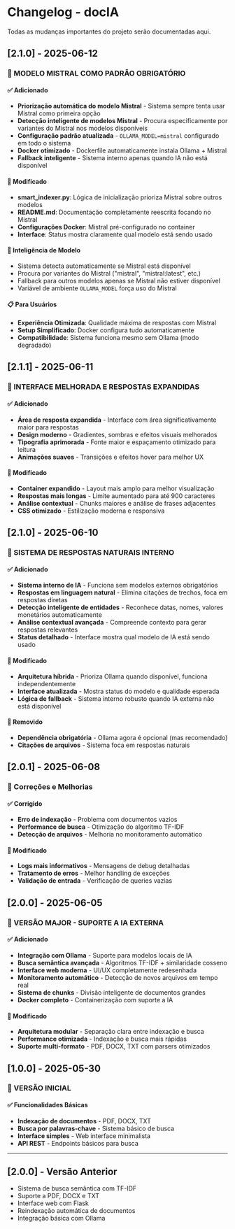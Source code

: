 # Changelog - docIA

Todas as mudanças importantes do projeto serão documentadas aqui.

## [2.1.0] - 2025-06-12

### 🎯 MODELO MISTRAL COMO PADRÃO OBRIGATÓRIO

#### ✅ Adicionado

- **Priorização automática do modelo Mistral** - Sistema sempre tenta usar Mistral como primeira opção
- **Detecção inteligente de modelos Mistral** - Procura especificamente por variantes do Mistral nos modelos disponíveis
- **Configuração padrão atualizada** - `OLLAMA_MODEL=mistral` configurado em todo o sistema
- **Docker otimizado** - Dockerfile automaticamente instala Ollama + Mistral
- **Fallback inteligente** - Sistema interno apenas quando IA não está disponível

#### 🔧 Modificado

- **smart_indexer.py**: Lógica de inicialização prioriza Mistral sobre outros modelos
- **README.md**: Documentação completamente reescrita focando no Mistral
- **Configurações Docker**: Mistral pré-configurado no container
- **Interface**: Status mostra claramente qual modelo está sendo usado

#### 🧠 Inteligência de Modelo

- Sistema detecta automaticamente se Mistral está disponível
- Procura por variantes do Mistral ("mistral", "mistral:latest", etc.)
- Fallback para outros modelos apenas se Mistral não estiver disponível
- Variável de ambiente `OLLAMA_MODEL` força uso do Mistral

#### 📋 Para Usuários

- **Experiência Otimizada**: Qualidade máxima de respostas com Mistral
- **Setup Simplificado**: Docker configura tudo automaticamente
- **Compatibilidade**: Sistema funciona mesmo sem Ollama (modo degradado)

## [2.1.1] - 2025-06-11

### 🎨 INTERFACE MELHORADA E RESPOSTAS EXPANDIDAS

#### ✅ Adicionado

- **Área de resposta expandida** - Interface com área significativamente maior para respostas
- **Design moderno** - Gradientes, sombras e efeitos visuais melhorados
- **Tipografia aprimorada** - Fonte maior e espaçamento otimizado para leitura
- **Animações suaves** - Transições e efeitos hover para melhor UX

#### 🔧 Modificado

- **Container expandido** - Layout mais amplo para melhor visualização
- **Respostas mais longas** - Limite aumentado para até 900 caracteres
- **Análise contextual** - Chunks maiores e análise de frases adjacentes
- **CSS otimizado** - Estilização moderna e responsiva

## [2.1.0] - 2025-06-10

### 🧠 SISTEMA DE RESPOSTAS NATURAIS INTERNO

#### ✅ Adicionado

- **Sistema interno de IA** - Funciona sem modelos externos obrigatórios
- **Respostas em linguagem natural** - Elimina citações de trechos, foca em respostas diretas
- **Detecção inteligente de entidades** - Reconhece datas, nomes, valores monetários automaticamente
- **Análise contextual avançada** - Compreende contexto para gerar respostas relevantes
- **Status detalhado** - Interface mostra qual modelo de IA está sendo usado

#### 🔧 Modificado

- **Arquitetura híbrida** - Prioriza Ollama quando disponível, funciona independentemente
- **Interface atualizada** - Mostra status do modelo e qualidade esperada
- **Lógica de fallback** - Sistema interno robusto quando IA externa não está disponível

#### 🚫 Removido

- **Dependência obrigatória** - Ollama agora é opcional (mas recomendado)
- **Citações de arquivos** - Sistema foca em respostas naturais

## [2.0.1] - 2025-06-08

### 🔧 Correções e Melhorias

#### ✅ Corrigido

- **Erro de indexação** - Problema com documentos vazios
- **Performance de busca** - Otimização do algoritmo TF-IDF
- **Detecção de arquivos** - Melhoria no monitoramento automático

#### 🔧 Modificado

- **Logs mais informativos** - Mensagens de debug detalhadas
- **Tratamento de erros** - Melhor handling de exceções
- **Validação de entrada** - Verificação de queries vazias

## [2.0.0] - 2025-06-05

### 🚀 VERSÃO MAJOR - SUPORTE A IA EXTERNA

#### ✅ Adicionado

- **Integração com Ollama** - Suporte para modelos locais de IA
- **Busca semântica avançada** - Algoritmos TF-IDF + similaridade cosseno
- **Interface web moderna** - UI/UX completamente redesenhada
- **Monitoramento automático** - Detecção de novos arquivos em tempo real
- **Sistema de chunks** - Divisão inteligente de documentos grandes
- **Docker completo** - Containerização com suporte a IA

#### 🔧 Modificado

- **Arquitetura modular** - Separação clara entre indexação e busca
- **Performance otimizada** - Indexação e busca mais rápidas
- **Suporte multi-formato** - PDF, DOCX, TXT com parsers otimizados

## [1.0.0] - 2025-05-30

### 🎉 VERSÃO INICIAL

#### ✅ Funcionalidades Básicas

- **Indexação de documentos** - PDF, DOCX, TXT
- **Busca por palavras-chave** - Sistema básico de busca
- **Interface simples** - Web interface minimalista
- **API REST** - Endpoints básicos para busca

---

## [2.0.0] - Versão Anterior

- Sistema de busca semântica com TF-IDF
- Suporte a PDF, DOCX e TXT
- Interface web com Flask
- Reindexação automática de documentos
- Integração básica com Ollama
